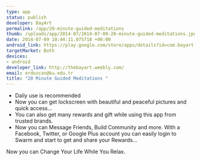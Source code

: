```yaml
--- 
type: app
status: publish
developer: BayArt
permalink: /app/20-minute-guided-meditations
thumb: /uploads/app/2014-07/2014-07-09-20-minute-guided-meditations.jpg
date: 2014-07-09 10:44:11.075718 +00:00
android_link: https://play.google.com/store/apps/details?id=com.bayart.minuteguidedmeditations
targetMarket: Both
devices: 
- android
developer_link: http://thebayart.weebly.com/
email: erdozcan@ku.edu.tr
title: "20 Minute Guided Meditations "
---
```


* Daily use is recommended
* Now you can get lockscreen with beautiful and peaceful pictures and quick access...
* You can also get many rewards and gift while using this app from trusted brands. 
* Now you can Message Friends, Build Community and more. With a Facebook, Twitter, or Google Plus account you can easily login to Swarm and start to get and share your Rewards...

Now you can Change Your Life While You Relax.